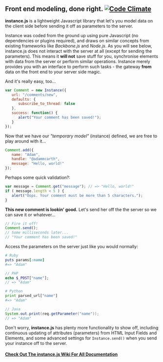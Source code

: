 ## Front end modeling, done right. [![Code Climate](https://codeclimate.com/github/adammcarth/instance.js.png)](https://codeclimate.com/github/adammcarth/instance.js)

**instance.js** is a lightweight Javascript library that let's you model data on the client side before sending it off as parameters to the server.

Instance was coded from the ground up using pure Javascript (no dependencies or plugins required), and draws on similar concepts from existing frameworks like *Backbone.js* and *Node.js*. As you will see below, instance.js does not interact with the server at all (except for sending the parameters). This means it **will not** save stuff for you, synchronise elements with data from the server or perform similar operations. Instance merely provides you with an interface to perform such tasks - the gateway **from** data on the front end to your server side magic.

And it's really easy, too...

```javascript
var Comment = new Instance({
   url: "/comments/new",
   defaults: {
      subscribe_to_thread: false
   },
   success: function() {
      alert("Your comment has been saved!");
   }
});
```
Now that we have our *"temporary model"* (instance) defined, we are free to play around with it...

```javascript
Comment.add({
   name: "Adam",
   handle: "@adammcarth",
   message: "Hello, world!"
});
```

Perhaps some quick validation?:

```javascript
var message = Comment.get("message"); // => "Hello, world!"
if ( message.length < 5 ) {
   alert("Oops. Your comment must be more than 5 characters.");
}
```

**This new comment is lookin' good.** Let's send her off the the server so we can save it or whatever...

```javascript
// Fire it off!
Comment.send();
// Some milliseconds later...
// "Your comment has been saved!"
```

Access the parameters on the server just like you would normally:

```ruby
# Ruby
puts params[:name]
#=> "Adam"
```

```php
// PHP
echo $_POST["name"];
// => "Adam"
```

```python
# Python
print parsed_url["name"]
#=> "Adam"
```

```java
// Java
System.out.print(req.getParameter("name"));
// => "Adam"
```

Don't worry, **instance.js** has plenty more functionality to show off, including continuous updating of attributes (parameters) from HTML Input Fields and Elements, and some advanced settings for `Instance.send()` when you send your instance off to the server.

#### [Check Out The instance.js Wiki For All Documentation](https://github.com/adammcarth/instance.js/wiki "See Full Documentation")